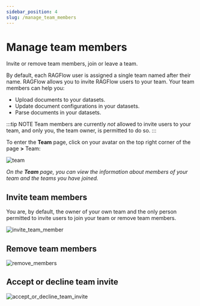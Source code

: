 ```yaml
---
sidebar_position: 4
slug: /manage_team_members
---
```


# Manage team members

Invite or remove team members, join or leave a team.

By default, each RAGFlow user is assigned a single team named after their name. RAGFlow allows you to invite RAGFlow users to your team. Your team members can help you:

- Upload documents to your datasets.
- Update document configurations in your datasets.
- Parse documents in your datasets.

:::tip NOTE
Team members are currently *not* allowed to invite users to your team, and only you, the team owner, is permitted to do so.
:::

To enter the **Team** page, click on your avatar on the top right corner of the page **>** Team:

![team](https://github.com/user-attachments/assets/0eac2503-26bc-4568-b3f2-bcd84069a07a)

_On the **Team** page, you can view the information about members of your team and the teams you have joined._

## Invite team members

You are, by default, the owner of your own team and the only person permitted to invite users to join your team or remove team members.

![invite_team_member](https://github.com/user-attachments/assets/d85b55c3-7e86-4f04-a414-ca18a9ee8963)

## Remove team members

![remove_members](https://github.com/user-attachments/assets/5c1a6ab5-8862-47a0-ad09-77fe88866508)

## Accept or decline team invite

![accept_or_decline_team_invite](https://github.com/user-attachments/assets/6a2cb61f-03d5-4423-9ed1-71df97ff4114)
